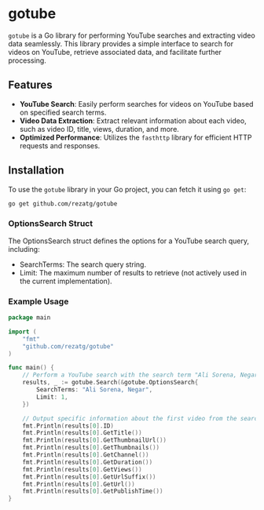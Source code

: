 # gotube

`gotube` is a Go library for performing YouTube searches and extracting video data seamlessly. This library provides a simple interface to search for videos on YouTube, retrieve associated data, and facilitate further processing.

## Features

- **YouTube Search**: Easily perform searches for videos on YouTube based on specified search terms.
- **Video Data Extraction**: Extract relevant information about each video, such as video ID, title, views, duration, and more.
- **Optimized Performance**: Utilizes the `fasthttp` library for efficient HTTP requests and responses.

## Installation

To use the `gotube` library in your Go project, you can fetch it using `go get`:

```bash
go get github.com/rezatg/gotube
```

### OptionsSearch Struct

The OptionsSearch struct defines the options for a YouTube search query, including:
- SearchTerms: The search query string.
- Limit: The maximum number of results to retrieve (not actively used in the current implementation).

### Example Usage

```go
package main

import (
    "fmt"
    "github.com/rezatg/gotube"
)

func main() {
    // Perform a YouTube search with the search term "Ali Sorena, Negar" and limit the max-results to 1
    results, _ := gotube.Search(&gotube.OptionsSearch{
        SearchTerms: "Ali Sorena, Negar",
        Limit: 1,
    })

    // Output specific information about the first video from the search results
    fmt.Println(results[0].ID)
	fmt.Println(results[0].GetTitle())
	fmt.Println(results[0].GetThumbnailUrl())
	fmt.Println(results[0].GetThumbnails())
	fmt.Println(results[0].GetChannel())
	fmt.Println(results[0].GetDuration())
	fmt.Println(results[0].GetViews())
	fmt.Println(results[0].GetUrlSuffix())
	fmt.Println(results[0].GetUrl())
    fmt.Println(results[0].GetPublishTime())
}
```